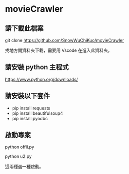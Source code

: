 # movieCrawler

## 請下載此檔案

git clone https://github.com/SnowWuChiKuo/movieCrawler

找地方開資料夾下載，需要用 Vscode 在進入此資料夾。

## 請安裝 python 主程式

https://www.python.org/downloads/

## 請安裝以下套件

- pip install requests
- pip install beautifulsoup4
- pip install pyodbc

## 啟動專案

python offii.py

python u2.py

這兩種選一種啟動。
